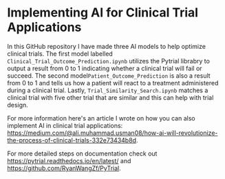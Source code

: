 # Implementing AI for Clinical Trial Applications

In this GitHub repository I have made three AI models to help optimize clinical trials. The first model labelled `Clinical_Trial_Outcome_Prediction.ipynb` utilizes the Pytrial librabry to output a result from 0 to 1 indicating whether a clinical trial will fail or succeed. The second model` Patient_Outcome_Prediction ` is also a result from 0 to 1 and tells us how a patient will react to a treatment administered during a clinical trial. Lastly, `Trial_Similarity_Search.ipynb` matches a clinical trial with five other trial that are similar and this can help with trial design.

For more information here's an article I wrote on how you can also implement AI in clinical trial applications: https://medium.com/@ali.muhammad.usman08/how-ai-will-revolutionize-the-process-of-clinical-trials-332e73434b8d.

For more detailed steps on documentation check out https://pytrial.readthedocs.io/en/latest/ and https://github.com/RyanWangZf/PyTrial. 
